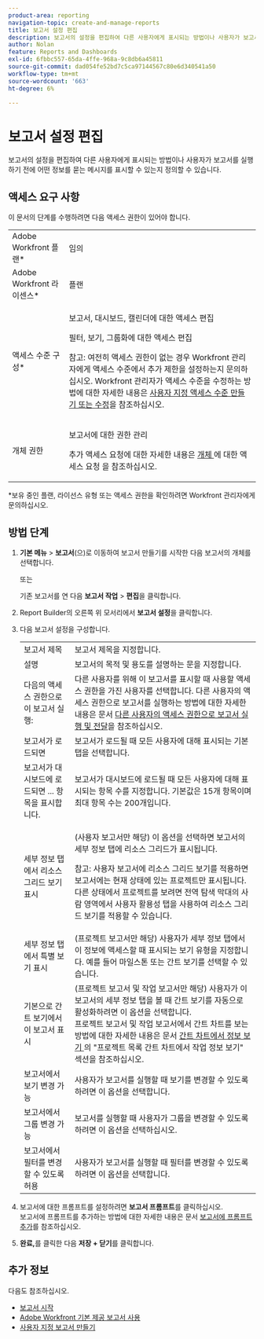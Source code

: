 ```yaml
---
product-area: reporting
navigation-topic: create-and-manage-reports
title: 보고서 설정 편집
description: 보고서의 설정을 편집하여 다른 사용자에게 표시되는 방법이나 사용자가 보고서를 실행하기 전에 어떤 정보를 묻는 메시지를 표시할 수 있는지 정의할 수 있습니다.
author: Nolan
feature: Reports and Dashboards
exl-id: 6fbbc557-65da-4ffe-968a-9c8db6a45811
source-git-commit: dad054fe52bd7c5ca97144567c80e6d340541a50
workflow-type: tm+mt
source-wordcount: '663'
ht-degree: 6%

---
```


# 보고서 설정 편집

보고서의 설정을 편집하여 다른 사용자에게 표시되는 방법이나 사용자가 보고서를 실행하기 전에 어떤 정보를 묻는 메시지를 표시할 수 있는지 정의할 수 있습니다.

## 액세스 요구 사항

이 문서의 단계를 수행하려면 다음 액세스 권한이 있어야 합니다.

<table style="table-layout:auto"> 
 <col> 
 <col> 
 <tbody> 
  <tr> 
   <td role="rowheader">Adobe Workfront 플랜*</td> 
   <td> <p>임의</p> </td> 
  </tr> 
  <tr> 
   <td role="rowheader">Adobe Workfront 라이센스*</td> 
   <td> <p>플랜 </p> </td> 
  </tr> 
  <tr> 
   <td role="rowheader">액세스 수준 구성*</td> 
   <td> <p>보고서, 대시보드, 캘린더에 대한 액세스 편집</p> <p>필터, 보기, 그룹화에 대한 액세스 편집</p> <p>참고: 여전히 액세스 권한이 없는 경우 Workfront 관리자에게 액세스 수준에서 추가 제한을 설정하는지 문의하십시오. Workfront 관리자가 액세스 수준을 수정하는 방법에 대한 자세한 내용은 <a href="../../../administration-and-setup/add-users/configure-and-grant-access/create-modify-access-levels.md" class="MCXref xref">사용자 지정 액세스 수준 만들기 또는 수정</a>을 참조하십시오.</p> </td> 
  </tr> 
  <tr> 
   <td role="rowheader">개체 권한</td> 
   <td> <p>보고서에 대한 권한 관리</p> <p>추가 액세스 요청에 대한 자세한 내용은 <a href="../../../workfront-basics/grant-and-request-access-to-objects/request-access.md" class="MCXref xref">개체 </a>에 대한 액세스 요청 을 참조하십시오.</p> </td> 
  </tr> 
 </tbody> 
</table>

&#42;보유 중인 플랜, 라이선스 유형 또는 액세스 권한을 확인하려면 Workfront 관리자에게 문의하십시오.

## 방법 단계

1. **기본 메뉴** > **보고서**(으)로 이동하여 보고서 만들기를 시작한 다음 보고서의 개체를 선택합니다.

   또는

   기존 보고서를 연 다음 **보고서 작업** > **편집**&#x200B;을 클릭합니다.

1. Report Builder의 오른쪽 위 모서리에서 **보고서 설정**&#x200B;을 클릭합니다.
1. 다음 보고서 설정을 구성합니다.

   <table style="table-layout:auto"> 
    <col> 
    <col> 
    <tbody> 
     <tr> 
      <td role="rowheader">보고서 제목</td> 
      <td>보고서 제목을 지정합니다.</td> 
     </tr> 
     <tr> 
      <td role="rowheader">설명</td> 
      <td>보고서의 목적 및 용도를 설명하는 문을 지정합니다.</td> 
     </tr> 
     <tr> 
      <td role="rowheader">다음의 액세스 권한으로 이 보고서 실행:</td> 
      <td>다른 사용자를 위해 이 보고서를 표시할 때 사용할 액세스 권한을 가진 사용자를 선택합니다. 다른 사용자의 액세스 권한으로 보고서를 실행하는 방법에 대한 자세한 내용은 문서 <a href="../../../reports-and-dashboards/reports/creating-and-managing-reports/run-deliver-report-access-rights-another-user.md" class="MCXref xref">다른 사용자의 액세스 권한으로 보고서 실행 및 전달</a>을 참조하십시오.</td> 
     </tr> 
     <tr> 
      <td role="rowheader">보고서가 로드되면</td> 
      <td>보고서가 로드될 때 모든 사용자에 대해 표시되는 기본 탭을 선택합니다.</td> 
     </tr> 
     <tr> 
      <td role="rowheader">보고서가 대시보드에 로드되면 ... 항목을 표시합니다.</td> 
      <td>보고서가 대시보드에 로드될 때 모든 사용자에 대해 표시되는 항목 수를 지정합니다. 기본값은 15개 항목이며 최대 항목 수는 200개입니다.</td> 
     </tr> 
     <tr> 
      <td role="rowheader">세부 정보 탭에서 리소스 그리드 보기 표시</td> 
      <td> <p>(사용자 보고서만 해당) 이 옵션을 선택하면 보고서의 세부 정보 탭에 리소스 그리드가 표시됩니다.</p> <p>참고: 사용자 보고서에 리소스 그리드 보기를 적용하면 보고서에는 현재 상태에 있는 프로젝트만 표시됩니다. 다른 상태에서 프로젝트를 보려면 전역 탐색 막대의 사람 영역에서 사용자 활용성 탭을 사용하여 리소스 그리드 보기를 적용할 수 있습니다. <!--
         <MadCap:conditionalText data-mc-conditions="QuicksilverOrClassic.Draft mode">
          For more information about using the Resource Grid, see the article Overview of the Resource Grid . (drafted because this article is drafted also: Article is in draft Feb 1, 2021)
         </MadCap:conditionalText>
        --></p> </td> 
     </tr> 
     <tr> 
      <td role="rowheader">세부 정보 탭에서 특별 보기 표시</td> 
      <td>(프로젝트 보고서만 해당) 사용자가 세부 정보 탭에서 이 정보에 액세스할 때 표시되는 보기 유형을 지정합니다. 예를 들어 마일스톤 또는 간트 보기를 선택할 수 있습니다.</td> 
     </tr> 
     <tr> 
      <td role="rowheader">기본으로 간트 보기에서 이 보고서 표시</td> 
      <td>(프로젝트 보고서 및 작업 보고서만 해당) 사용자가 이 보고서의 세부 정보 탭을 볼 때 간트 보기를 자동으로 활성화하려면 이 옵션을 선택합니다.<br>프로젝트 보고서 및 작업 보고서에서 간트 차트를 보는 방법에 대한 자세한 내용은 문서 <a href="../../../manage-work/gantt-chart/use-the-gantt-chart/view-info-in-gantt.md" class="MCXref xref">간트 차트에서 정보 보기 </a>의 "프로젝트 목록 간트 차트에서 작업 정보 보기" 섹션을 참조하십시오.</td> 
     </tr> 
     <tr> 
      <td role="rowheader">보고서에서 보기 변경 가능</td> 
      <td>사용자가 보고서를 실행할 때 보기를 변경할 수 있도록 하려면 이 옵션을 선택합니다.</td> 
     </tr> 
     <tr> 
      <td role="rowheader">보고서에서 그룹 변경 가능</td> 
      <td>보고서를 실행할 때 사용자가 그룹을 변경할 수 있도록 하려면 이 옵션을 선택하십시오.</td> 
     </tr> 
     <tr> 
      <td role="rowheader">보고서에서 필터를 변경할 수 있도록 허용</td> 
      <td>사용자가 보고서를 실행할 때 필터를 변경할 수 있도록 하려면 이 옵션을 선택합니다.</td> 
     </tr> 
    </tbody> 
   </table>

1. 보고서에 대한 프롬프트를 설정하려면 **보고서 프롬프트**&#x200B;를 클릭하십시오.\
   보고서에 프롬프트를 추가하는 방법에 대한 자세한 내용은 문서 [보고서에 프롬프트 추가](../../../reports-and-dashboards/reports/creating-and-managing-reports/add-prompt-report.md)를 참조하십시오.

1. **완료,**&#x200B;를 클릭한 다음 **저장 + 닫기**&#x200B;를 클릭합니다.

## 추가 정보

다음도 참조하십시오.

<!--outdated: * [Basic Report Creation Program for the new Workfront experience](https://one.workfront.com/s/basic-report-creation-program) -->
* [보고서 시작](../../../reports-and-dashboards/reports/reporting/get-started-reports-workfront.md)
* [Adobe Workfront 기본 제공 보고서 사용](../../../reports-and-dashboards/reports/using-built-in-reports/use-workfront-built-in-reports.md)
* [사용자 지정 보고서 만들기](../../../reports-and-dashboards/reports/creating-and-managing-reports/create-custom-report.md)
